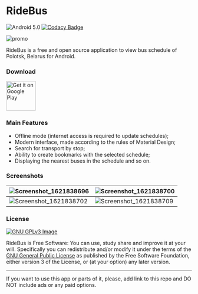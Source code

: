 # RideBus

![Android 5.0](https://img.shields.io/badge/android-5.0+-brightgreen) [![Codacy Badge](https://api.codacy.com/project/badge/Grade/88024be81238434cb543f9696da0366a)](https://app.codacy.com/manual/SketchUpper/RideBus?utm_source=github.com&utm_medium=referral&utm_content=SketchUpper/RideBus&utm_campaign=Badge_Grade_Dashboard)

![promo](https://user-images.githubusercontent.com/61558546/119693815-4f7cab00-be55-11eb-8be1-c9e55e68c94d.jpg)

RideBus is a free and open source application to view bus schedule of Polotsk, Belarus for Android.

### Download

[<img src="https://play.google.com/intl/en_us/badges/static/images/badges/en_badge_web_generic.png"
alt="Get it on Google Play"
height="80">](https://play.google.com/store/apps/details?id=org.xtimms.trackbus)

### Main Features

* Offline mode (internet access is required to update schedules);
* Modern interface, made according to the rules of Material Design;
* Search for transport by stop;
* Ability to create bookmarks with the selected schedule;
* Displaying the nearest buses in the schedule and so on.

### Screenshots

| ![Screenshot_1621838696](https://user-images.githubusercontent.com/61558546/119307894-07069700-bc75-11eb-9732-ae8b653dc37a.png) | ![Screenshot_1621838700](https://user-images.githubusercontent.com/61558546/119307905-0968f100-bc75-11eb-9b69-d347b76098dc.png) |
|---|---|
| ![Screenshot_1621838702](https://user-images.githubusercontent.com/61558546/119307915-0b32b480-bc75-11eb-8600-f22242268717.png)  | ![Screenshot_1621838709](https://user-images.githubusercontent.com/61558546/119307917-0c63e180-bc75-11eb-899d-db43ec97d9d4.png) |

### License
[![GNU GPLv3 Image](https://www.gnu.org/graphics/gplv3-127x51.png)](http://www.gnu.org/licenses/gpl-3.0.en.html)  

RideBus is Free Software: You can use, study share and improve it at your
will. Specifically you can redistribute and/or modify it under the terms of the
[GNU General Public License](https://www.gnu.org/licenses/gpl.html) as
published by the Free Software Foundation, either version 3 of the License, or
(at your option) any later version.

---

If you want to use this app or parts of it, please, add link to this repo and DO NOT include ads or any paid options.
